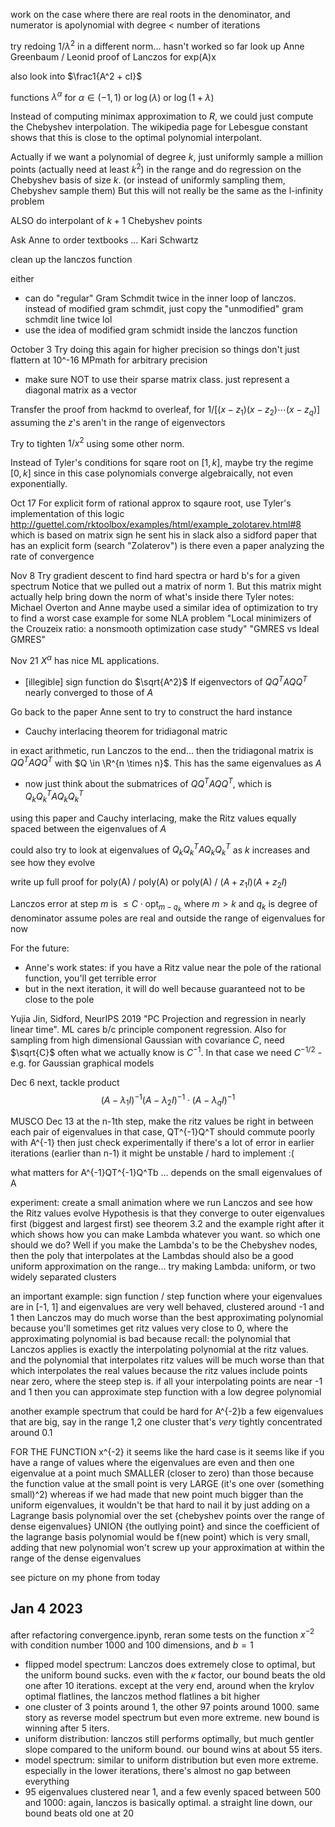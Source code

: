 work on the case where there are real roots in the denominator, and numerator is apolynomial with degree < number of iterations

try redoing $1/\lambda^2$ in a different norm... hasn't worked so far
look up Anne Greenbaum / Leonid proof of Lanczos for exp(A)x

also look into $\frac1{A^2 + cI}$

functions $\lambda^{\alpha}$ for $\alpha \in (-1,1)$ or $\log(\lambda)$ or $\log(1+\lambda)$

Instead of computing minimax approximation to $R$, we could just compute the Chebyshev interpolation. The wikipedia page for Lebesgue constant shows that this is close to the optimal polynomial interpolant. 

Actually if we want a polynomial of degree $k$, just uniformly sample a million points (actually need at least $k^2$) in the range and do regression on the Chebyshev basis of size $k$.
(or instead of uniformly sampling them, Chebyshev sample them)
But this will not really be the same as the l-infinity problem

ALSO do interpolant of $k+1$ Chebyshev points 

Ask Anne to order textbooks ... Kari Schwartz

clean up the lanczos function

either
- can do "regular" Gram Schmdit twice in the inner loop of lanczos. instead of modified gram schmdit, just copy the "unmodified" gram schmdit line twice lol
- use the idea of modified gram schmidt inside the lanczos function

October 3
Try doing this again for higher precision so things don't just flattern at 10^-16
MPmath for arbitrary precision
- make sure NOT to use their sparse matrix class. just represent a diagonal matrix as a vector

Transfer the proof from hackmd to overleaf, for $1/[(x-z_1)(x-z_2)\cdots(x-z_q)]$
assuming the $z$'s aren't in the range of eigenvectors

Try to tighten $1/x^2$ using some other norm. 

Instead of Tyler's conditions for sqare root on $[1, k]$, maybe try the regime $[0, k]$ since in this case polynomials converge algebraically, not even exponentially.

Oct 17
For explicit form of rational approx to sqaure root, use Tyler's implementation of this logic
http://guettel.com/rktoolbox/examples/html/example_zolotarev.html#8
which is based on matrix sign
he sent his in slack
also a sidford paper that has an explicit form (search "Zolaterov")
is there even a paper analyzing the rate of convergence

Nov 8
Try gradient descent to find hard spectra or hard b's for a given spectrum
Notice that we pulled out a matrix of norm 1. But this matrix might actually help bring down the norm of what's inside there
Tyler notes:
Michael Overton and Anne maybe used a similar idea of optimization to try to find a worst case example for some NLA problem
"Local minimizers of the Crouzeix ratio: a nonsmooth optimization case study"
"GMRES vs Ideal GMRES"

Nov 21
$X^{\alpha}$ has nice ML applications. 
- [illegible] sign function do $\sqrt{A^2}$
If eigenvectors of $QQ^TAQQ^T$ nearly converged to those of $A$

Go back to the paper Anne sent to try to construct the hard instance
- Cauchy interlacing theorem for tridiagonal matric

in exact arithmetic, run Lanczos to the end... then the tridiagonal matrix is $QQ^TAQQ^T$ with $Q \in \R^{n \times n}$. This has the same eigenvalues as $A$
- now just think about the submatrices of $QQ^TAQQ^T$, which is $Q_k Q_k^T A Q_k Q_k^T$

using this paper and Cauchy interlacing, make the Ritz values equally spaced between the eigenvalues of $A$

could also try to look at eigenvalues of $Q_k Q_k^T A Q_k Q_k^T$ as $k$ increases and see how they evolve

write up full proof for poly(A) / poly(A) or poly(A) / $(A+z_1I)(A+z_2I)$

Lanczos error at step $m$ is $\leq C \cdot \mathrm{opt}_{m - q_k}$ where $m > k$ and $q_k$ is degree of denominator
assume poles are real and outside the range of eigenvalues for now

For the future:
- Anne's work states: if you have a Ritz value near the pole of the rational function, you'll get terrible error
- but in the next iteration, it will do well because guaranteed not to be close to the pole

Yujia Jin, Sidford, NeurIPS 2019
"PC Projection and regression in nearly linear time".
ML cares b/c principle component regression. Also for sampling from high dimensional Gaussian with covariance $C$, need $\sqrt{C}$
often what we actually know is $C^{-1}$. In that case we need $C^{-1/2}$ - e.g. for Gaussian graphical models

Dec 6
next, tackle product
$$(A - \lambda_1I)^{-1}(A - \lambda_2I)^{-1}\cdot (A - \lambda_qI)^{-1}$$

MUSCO Dec 13
at the n-1th step, make the ritz values be right in between each pair of eigenvalues
in that case, QT^{-1}Q^T should commute poorly with A^{-1}
then just check experimentally if there's a lot of error in earlier iterations (earlier than n-1)
it might be unstable / hard to implement :(

what matters for A^{-1}QT^{-1}Q^Tb ... depends on the small eigenvalues of A

experiment:
create a small animation where we run Lanczos and see how the Ritz values evolve
Hypothesis is that they converge to outer eigenvalues first (biggest and largest first)
see theorem 3.2
and the example right after it which shows how 
you can make Lambda whatever you want. so which one should we do?
Well if you make the Lambda's to be the Chebyshev nodes, then the poly that interpolates at the Lambdas should also be a good uniform approximation on the range...
try making Lambda: uniform, or two widely separated clusters

an important example:
sign function / step function where your eigenvalues are in [-1, 1]
and eigenvalues are very well behaved, clustered around -1 and 1
then Lanczos may do much worse than the best approximating polynomial
because you'll sometimes get ritz values very close to 0, where the approximating polynomial is bad
because recall: the polynomial that Lanczos applies is exactly the interpolating polynomial at the ritz values. and the polynomial that interpolates ritz values will be much worse than that which interpolates the real values because the ritz values include points near zero, where the steep step is. if all your interpolating points are near -1 and 1 then you can approximate step function with a low degree polynomial


another example spectrum that could be hard for A^{-2}b
a few eigenvalues that are big, say in the range 1,2
one cluster that's *very* tightly concentrated around 0.1


FOR THE FUNCTION x^{-2}
it seems like the hard case is
it seems like if you have a range of values where the eigenvalues are even
and then one eigenvalue at a point much SMALLER (closer to zero) than those
because the function value at the small point is very LARGE (it's one over (something small)^2)
whereas if we had made that new point much bigger than the uniform eigenvalues,
it wouldn't be that hard to nail it by just adding on a Lagrange basis polynomial over the set {chebyshev points over the range of dense eigenvalues} UNION {the outlying point}
and since the coefficient of the lagrange basis polynomial would be f(new point) which is very small, adding that new polynomial won't screw up your approximation at within the range of the dense eigenvalues

see picture on my phone from today

## Jan 4 2023
after refactoring convergence.ipynb, reran some tests on the function $x^{-2}$ with condition number 1000 and 100 dimensions, and $b = 1$
- flipped model spectrum: Lanczos does extremely close to optimal, but the uniform bound sucks. even with the $\kappa$ factor, our bound beats the old one after 10 iterations. except at the very end, around when the krylov optimal flatlines, the lanczos method flatlines a bit higher
- one cluster of 3 points around 1, the other 97 points around 1000. same story as reverse model spectrum but even more extreme. new bound is winning after 5 iters.
- uniform distribution: lanczos still performs optimally, but much gentler slope compared to the uniform bound. our bound wins at about 55 iters.
- model spectrum: similar to uniform distribution but even more extreme. especially in the lower iterations, there's almost no gap between everything
- 95 eigenvalues clustered near 1, and a few evenly spaced between 500 and 1000: again, lanczos is basically optimal. a straight line down, our bound beats old one at 20